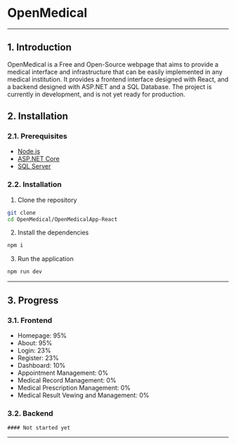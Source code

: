 # OpenMedical

<hr/>

## 1. Introduction

OpenMedical is a Free and Open-Source webpage that aims to provide a medical interface and infrastructure that can be easily implemented in any medical institution. It provides a frontend interface designed with React, and a backend designed with ASP.NET and a SQL Database. The project is currently in development, and is not yet ready for production.

## 2. Installation

### 2.1. Prerequisites

- [Node.js](https://nodejs.org/en/)
- [ASP.NET Core](https://dotnet.microsoft.com/download)
- [SQL Server](https://www.microsoft.com/en-us/sql-server/sql-server-downloads)

### 2.2. Installation

1. Clone the repository

```bash
git clone
cd OpenMedical/OpenMedicalApp-React
```

2. Install the dependencies

```bash
npm i
```

3. Run the application

```bash
npm run dev
```

<hr/>

## 3. Progress

### 3.1. Frontend

<ul>
    <li>Homepage: 95%</li>
    <li>About: 95%</li>
    <li>Login: 23%</li>
    <li>Register: 23%</li>
    <li>Dashboard: 10%</li>
    <li>Appointment Management: 0%</li>
    <li>Medical Record Management: 0%</li>
    <li>Medical Prescription Management: 0%</li>
    <li>Medical Result Vewing and Management: 0%</li>
</ul>

### 3.2. Backend

    #### Not started yet

<hr/>
